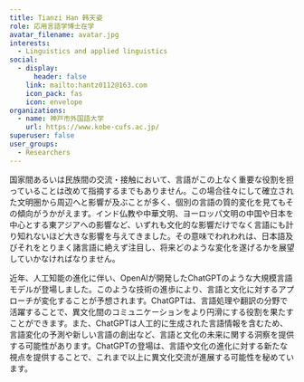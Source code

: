 ```yaml
---
title: Tianzi Han 韩天姿
role: 応用言語学博士在学
avatar_filename: avatar.jpg
interests:
  - Linguistics and applied linguistics
social:
  - display:
      header: false
    link: mailto:hantz0112@163.com
    icon_pack: fas
    icon: envelope
organizations:
  - name: 神戸市外国語大学
    url: https://www.kobe-cufs.ac.jp/
superuser: false
user_groups:
  - Researchers
---
```

国家間あるいは民族間の交流・接触において、言語がこの上なく重要な役割を担っていることは改めて指摘するまでもありません。この場合往々にして確立された文明圏から周辺へと影響が及ぶことが多く、個別の言語の質的変化を見てもその傾向がうかがえます。インド仏教や中華文明、ヨーロッパ文明の中国や日本を中心とする東アジアへの影響など、いずれも文化的な影響だけでなく言語にも計り知れないほど大きな影響を与えてきました。その意味でわれわれは、日本語及びそれをとりまく諸言語に絶えず注目し、将来どのような変化を遂げるかを展望していかなければなりません。

近年、人工知能の進化に伴い、OpenAIが開発したChatGPTのような大規模言語モデルが登場しました。このような技術の進歩により、言語と文化に対するアプローチが変化することが予想されます。ChatGPTは、言語処理や翻訳の分野で活躍することで、異文化間のコミュニケーションをより円滑にする役割を果たすことができます。また、ChatGPTは人工的に生成された言語情報を含むため、言語変化の予測や新しい言語の創出など、言語と文化の未来に関する洞察を提供する可能性があります。ChatGPTの登場は、言語や文化の進化に対する新たな視点を提供することで、これまで以上に異文化交流が進展する可能性を秘めています。